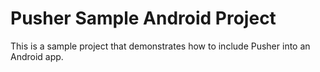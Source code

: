 # Pusher Sample Android Project

This is a sample project that demonstrates how to include Pusher into an Android app.
